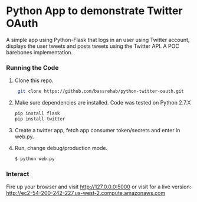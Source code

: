 # Python App to demonstrate Twitter OAuth

A simple app using Python-Flask that logs in an user using Twitter account, displays the user tweets and posts tweets using the Twitter API. A POC barebones implementation.

### Running the Code

1. Clone this repo.
   ```sh
    git clone https://github.com/bassrehab/python-twitter-oauth.git
   ```

2. Make sure dependencies are installed. Code was tested on Python 2.7.X

    ```sh
    pip install flask
    pip install twitter
    ```
3. Create a twitter app, fetch app consumer token/secrets and enter in web.py.

4. Run, change debug/production mode.
    ```sh
    $ python web.py
    ```

### Interact
Fire up your browser and visit http://127.0.0.0:5000
or visit for a live version:  http://ec2-54-200-242-227.us-west-2.compute.amazonaws.com


